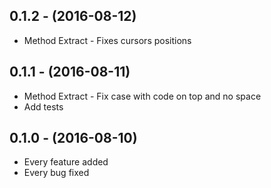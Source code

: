 ## 0.1.2 - (2016-08-12)

* Method Extract - Fixes cursors positions

## 0.1.1 - (2016-08-11)

* Method Extract - Fix case with code on top and no space
* Add tests

## 0.1.0 - (2016-08-10)

* Every feature added
* Every bug fixed
